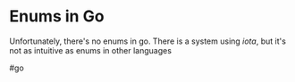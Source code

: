 # Enums in Go
Unfortunately, there's no enums in go. There is a system using _iota_, but it's not as intuitive as enums in other languages

#go
